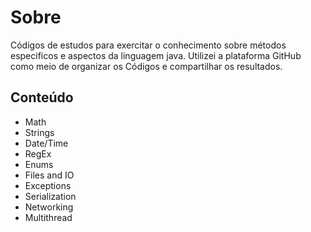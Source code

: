 <h1>Sobre</h1>

<p>Códigos de estudos para exercitar o conhecimento sobre métodos especificos e aspectos da linguagem java.
Utilizei a plataforma GitHub como meio de organizar os Códigos e compartilhar os resultados. </p>

<h2>Conteúdo</h2>

  <ul>
   <li> Math </li>
   <li> Strings </li>
   <li> Date/Time </li>
   <li> RegEx </li>
   <li> Enums </li>
   <li> Files and IO </li>
   <li> Exceptions </li>
   <li> Serialization </li>
   <li> Networking </li>
   <li> Multithread </li>
  </ul>
